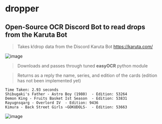# dropper
## Open-Source OCR Discord Bot to read drops from the Karuta Bot

> Takes k!drop data from the Discord Karuta Bot https://karuta.com/

![image](https://github.com/mythking-git/dropper/assets/70135452/a3a0ac8c-d66d-4303-b3be-b3cea4b22770)

> Downloads and passes through tuned **easyOCR** python module

> Returns as a reply the name, series, and edition of the cards (edition has not been implemented yet)
```
Time Taken: 2.93 seconds
Shibugaki's Father - Astro Boy (1980)  - Edition: 53264
Demon King - Fruits Basket Ist Season  - Edition: 53831
Rayugnsqarg - Overlord IV  - Edition: 9436
Kimura - Back Street Girls ~GOKUDOLS-  - Edition: 53663
```

![image](https://github.com/mythking-git/dropper/assets/70135452/48b4b136-46e4-4845-a04b-ef684a303480)
